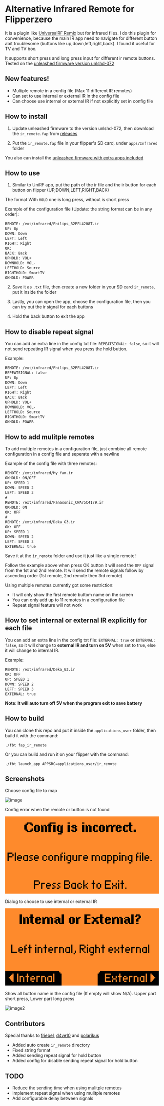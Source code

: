 # Alternative Infrared Remote for Flipperzero

It is a plugin like [UniversalRF Remix](https://github.com/ESurge/flipperzero-firmware-unirfremix) but for infrared files. I do this plugin for convenience, because the main IR app need to navigate for different button abit troublesome (buttons like up,down,left,right,back). I found it useful for TV and TV box.

It supports short press and long press input for different ir remote buttons. Tested on the [unleashed firmware version unlshd-072](https://github.com/DarkFlippers/unleashed-firmware/releases/tag/unlshd-072)

## New features!
- Multiple remote in a config file (Max 11 different IR remotes)
- Can set to use internal or external IR in the config file
- Can choose use internal or external IR if not explicitly set in config file

## How to install

1. Update unleashed firmware to the version unlshd-072, then download the `ir_remote.fap` from [releases](https://github.com/Hong5489/ir_remote/tags)

2. Put the `ir_remote.fap` file in your flipper's SD card, under `apps/Infrared` folder

You also can install the [unleashed firmware with extra apps included](https://github.com/DarkFlippers/unleashed-firmware/releases/tag/unlshd-072)

## How to use

1. Similar to UniRF app, put the path of the ir file and the ir button for each button on flipper (UP,DOWN,LEFT,RIGHT,BACK)

The format With `HOLD` one is long press, without is short press

Example of the configuration file (Update: the string format can be in any order):
```
REMOTE: /ext/infrared/Philips_32PFL4208T.ir
UP: Up
DOWN: Down
LEFT: Left
RIGHT: Right
OK: 
BACK: Back
UPHOLD: VOL+
DOWNHOLD: VOL-
LEFTHOLD: Source
RIGHTHOLD: SmartTV
OKHOLD: POWER
```
2. Save it as `.txt` file, then create a new folder in your SD card `ir_remote`, put it inside the folder

3. Lastly, you can open the app, choose the configuration file, then you can try out the ir signal for each buttons

4. Hold the back button to exit the app

## How to disable repeat signal

You can add an extra line in the config txt file: `REPEATSIGNAL: false`, so it will not send repeating IR signal when you press the hold button.

Example:
```
REMOTE: /ext/infrared/Philips_32PFL4208T.ir
REPEATSIGNAL: false
UP: Up
DOWN: Down
LEFT: Left
RIGHT: Right
BACK: Back
UPHOLD: VOL+
DOWNHOLD: VOL-
LEFTHOLD: Source
RIGHTHOLD: SmartTV
OKHOLD: POWER
```

## How to add mulitple remotes
To add multiple remotes in a configuration file, just combine all remote configuration in a config file and seperate with a newline

Example of the config file with three remotes:
```
REMOTE: /ext/infrared/My_fan.ir
OKHOLD: ON/OFF
UP: SPEED 1
DOWN: SPEED 2
LEFT: SPEED 3
#
REMOTE: /ext/infrared/Panasonic_CWA75C4179.ir
OKHOLD: ON
OK: OFF
#
REMOTE: /ext/infrared/Deka_G3.ir
OK: OFF
UP: SPEED 1
DOWN: SPEED 2
LEFT: SPEED 3
EXTERNAL: true
```
Save it at the `ir_remote` folder and use it just like a single remote! 

Follow the example above when press OK button it will send the `OFF` signal from the 1st and 2nd remote. It will send the remote signals follow by ascending order (1st remote, 2nd remote then 3rd remote)

Using multiple remotes currently got some restriction:
- It will only show the first remote buttom name on the screen
- You can only add up to 11 remotes in a configuration file
- Repeat signal feature will not work

## How to set internal or external IR explicitly for each file
You can add an extra line in the config txt file: `EXTERNAL: true` or `EXTERNAL: false`, so it will change to **external IR and turn on 5V** when set to true, else it will change to internal IR.

Example:
```
REMOTE: /ext/infrared/Deka_G3.ir
OK: OFF
UP: SPEED 1
DOWN: SPEED 2
LEFT: SPEED 3
EXTERNAL: true
```
**Note: It will auto turn off 5V when the program exit to save battery**

## How to build 

You can clone this repo and put it inside the `applications_user` folder, then build it with the command:
```
./fbt fap_ir_remote
```
Or you can build and run it on your flipper with the command:
```
./fbt launch_app APPSRC=applications_user/ir_remote
```

## Screenshots

Choose config file to map

![image](ir.png)

Config error when the remote or button is not found

![image](error.png)

Dialog to choose to use internal or external IR

![image](dialog.png)

Show all button name in the config file (If empty will show N/A). Upper part short press, Lower part long press

![image2](ir2.png)

## Contributors
Special thanks to [friebel](https://github.com/RogueMaster/flipperzero-firmware-wPlugins/pull/535), [d4ve10](https://github.com/Hong5489/ir_remote/pull/4) and [polarikus](https://github.com/Hong5489/ir_remote/pull/2)
- Added auto create `ir_remote` directory
- Fixed string format 
- Added sending repeat signal for hold button
- Added config for disable sending repeat signal for hold button

## TODO
- Reduce the sending time when using mulitple remotes
- Implement repeat signal when using mulitple remotes
- Add configurable delay between signals